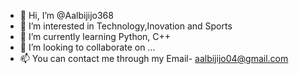 - 👋 Hi, I’m @Aalbijijo368
- 👀 I’m interested in Technology,Inovation and Sports
- 🌱 I’m currently learning Python, C++
- 💞️ I’m looking to collaborate on ...
- 📫 You can contact me through my Email- aalbijijo04@gmail.com

<!---
Aalbijijo368/Aalbijijo368 is a ✨ special ✨ repository because its `README.md` (this file) appears on your GitHub profile.
You can click the Preview link to take a look at your changes.
--->
